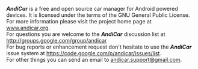 <b><i>AndiCar</i></b> is a free and open source car manager for Android powered devices. It is licensed under the terms of the GNU General Public License.<br>
For more information please visit the project home page at <a href='http://www.andicar.org'>www.andicar.org</a>.<br>
For questions you are welcome to the <b><i>AndiCar</i></b> discussion list at <a href='http://groups.google.com/group/andicar'><a href='http://groups.google.com/group/andicar'>http://groups.google.com/group/andicar</a></a><br>
For bug reports or enhancement request don't hesitate to use the <b><i>AndiCar</i></b> issue system at <a href='https://code.google.com/p/andicar/issues/list'><a href='https://code.google.com/p/andicar/issues/list'>https://code.google.com/p/andicar/issues/list</a></a>.<br>
For other things you can send an email to andicar.support@gmail.com.<br>
